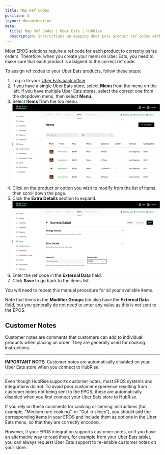 ```yaml
---
title: Map Ref Codes
position: 5
layout: documentation
meta:
  title: Map Ref Codes | Uber Eats | HubRise
  description: Instructions on mapping Uber Eats product ref codes with other apps after connecting your EPOS with HubRise. Connect apps and synchronise your data.
---
```


Most EPOS solutions require a ref code for each product to correctly parse orders. Therefore, when you create your menu on Uber Eats, you need to make sure that each product is assigned to the correct ref code.

To assign ref codes to your Uber Eats products, follow these steps:

1. Log in to your [Uber Eats back office](https://restaurant.uber.com/).
1. If you have a single Uber Eats store, select **Menu** from the menu on the left. If you have multiple Uber Eats stores, select the correct one from the dropdown menu, then select **Menu**.
1. Select **Items** from the top menu.
   ![Uber Eats back office](../images/007-en-uber-eats-back-office.png)
1. Click on the product or option you wish to modify from the list of items, then scroll down the page.
1. Click the **Extra Details** section to expand.
   ![Uber Eats item page](../images/008-en-uber-eats-item-page.png)
1. Enter the ref code in the **External Data** field.
1. Click **Save** to go back to the items list.

You will need to repeat this manual procedure for all your available items.

Note that items in the **Modifier Groups** tab also have the **External Data** field, but you generally do not need to enter any value as this is not sent to the EPOS.

## Customer Notes

Customer notes are comments that customers can add to individual products when placing an order. They are generally used for cooking instructions.

---

**IMPORTANT NOTE:** Customer notes are automatically disabled on your Uber Eats store when you connect to HubRise.

---

Even though HubRise supports customer notes, most EPOS systems and integrations do not.
To avoid poor customer experience resulting from customer notes not being sent to the EPOS, these are automatically disabled when you first connect your Uber Eats store to HubRise.

If you rely on these comments for cooking or serving instructions (for example, "Medium rare cooking", or "Cut in slices"), you should add the corresponding items in your EPOS and include them as options in the Uber Eats menu, so that they are correctly encoded.

However, if your EPOS integration supports customer notes, or if you have an alternative way to read them, for example from your Uber Eats tablet, you can always request Uber Eats support to re-enable customer notes on your store.
